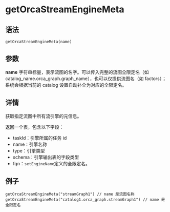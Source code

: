 # getOrcaStreamEngineMeta

## 语法

`getOrcaStreamEngineMeta(name)`

## 参数

**name** 字符串标量，表示流图的名字。可以传入完整的流图全限定名（如
catalog\_name.orca\_graph.graph\_name），也可以仅提供流图名（如 factors）；系统会根据当前的 catalog
设置自动补全为对应的全限定名。

## 详情

获取指定流图中所有流引擎的元信息。

返回一个表，包含以下字段：

* taskId：引擎所属的任务 id
* name：引擎名称
* type：引擎类型
* schema：引擎输出表的字段类型
* fqn：`setEngineName`定义的全限定名。

## 例子

```
getOrcaStreamEngineMeta("streamGraph1") // name 是流图名称
getOrcaStreamEngineMeta("catalog1.orca_graph.streamGraph1") // name 是全限定名
```

